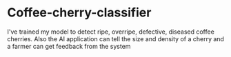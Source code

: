 # Coffee-cherry-classifier
I've trained my model to detect ripe, overripe, defective, diseased coffee cherries. Also the AI application can tell the size and density of a cherry and a farmer can get feedback from the system
